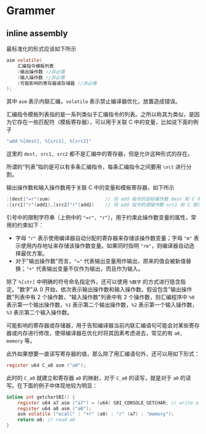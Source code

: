 # Grammer

## inline assembly

最标准化的形式应该如下所示

```c
asm volatile(
	汇编指令模板列表
	∶输出操作数 //非必需
	∶输入操作数 //非必需
	∶可能影响的寄存器或存储器 //非必需
);
```

其中 `asm` 表示内联汇编，`volatile` 表示禁止编译器优化，放置造成错误。

汇编指令模板列表指的是一系列类似于汇编指令的列表。之所以称其为类似，是因为它存在一些匹配符（模板寄存器），可以用于关联 C 中的变量，比如说下面的例子

```c
"add %[dest], %[src1], %[src2]"
```

这里的 `dest, src1, src2` 都不是汇编中的寄存器，但是允许这种形式的存在。

所谓的“列表”指的是可以有多条汇编指令，每条汇编指令之间要用 `\n\t` 进行分割。

输出操作数和输入操作数用于关联 C 中的变量和模板寄存器，如下所示

```c
:[dest]"=r"(sum)                	// 将 add 指令的目标操作数 dest 和 C 程序中的 sum 变量绑定。
:[src1]"r"(add1),[src2]"r"(add2)	// 将 add 指令的源操作数 src1 和 C 程序中的 add1 变量绑定，src2 类似
```

引号中的限制字符串（上例中的 `"=r", "r"`），用于约束此操作数变量的属性，常用的约束如下：

- 字母 `"r"` 表示使用编译器自动分配的寄存器来存储该操作数变量；字母 `"m"` 表示使用内存地址来存储该操作数变量。如果同时指明 `"rm"`，则编译器自动选择最优方案。
- 对于"输出操作数"而言，`"="` 代表输出变量用作输出，原来的值会被新值替换；`"+"` 代表输出变量不仅作为输出，而且作为输入。

除了 `%[str]` 中明确的符号命名指定外，还可以使用 `%数字` 的方式进行隐含指定。"数字"从 0 开始，依次表示输出操作数和输入操作数。假设包含"输出操作数"列表中有 2 个操作数，"输入操作数"列表中有 2 个操作数，则汇编程序中 `%0` 表示第一个输出操作数，`%1` 表示第二个输出操作数，`%2` 表示第一个输入操作数，`%3` 表示第二个输入操作数。

可能影响的寄存器或存储器，用于告知编译器当前内联汇编语句可能会对某些寄存器或内存进行修改，使得编译器在优化时将其因素考虑进去，常见的有 `a0, memory` 等。

此外如果想要一直读写寄存器的值，那么除了用汇编语句外，还可以用如下形式：

```c
register u64 C_a0 asm ("a0");
```

此时的 `C_a0` 就建立和寄存器 `a0` 的映射，对于 `C_a0` 的读写，就是对于 `a0` 的读写。在下面的例子中体现地较为明显：

```c
inline int getcharSBI() {
    register u64 a7 asm ("a7") = (u64) SBI_CONSOLE_GETCHAR; // write a
    register u64 a0 asm ("a0");
    asm volatile ("ecall" : "+r" (a0) : "r" (a7) : "memory");
    return a0; // read a0
}
```

